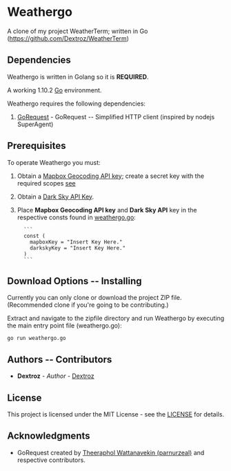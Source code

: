 # Weathergo

A clone of my project WeatherTerm; written in Go (<https://github.com/Dextroz/WeatherTerm>)

## Dependencies

Weathergo is written in Golang so it is **REQUIRED**.

A working 1.10.2 [Go](https://golang.org/dl/) environment.

Weathergo requires the following dependencies:
  1. [GoRequest](https://github.com/parnurzeal/gorequest) - GoRequest -- Simplified HTTP client (inspired by nodejs SuperAgent)

## Prerequisites

To operate Weathergo you must:

1.  Obtain a [Mapbox Geocoding API key](https://www.mapbox.com/signup/); create a secret key with the required scopes [see](https://www.mapbox.com/help/how-access-tokens-work/)

2.  Obtain a [Dark Sky API Key](https://darksky.net/dev).

3.  Place **Mapbox Geocoding API key** and **Dark Sky API** key in the respective consts found in [weathergo.go](weathergo.go):
          
          ```
          const (
          	mapboxKey = "Insert Key Here."
          	darkskyKey = "Insert Key Here."
          )
          ```

## Download Options -- Installing
Currently you can only clone or download the project ZIP file. (Recommended clone if you're going to be contributing.)

Extract and navigate to the zipfile directory and run Weathergo by executing the main entry point file (weathergo.go):

    go run weathergo.go

## Authors -- Contributors

-   **Dextroz** - _Author_ - [Dextroz](https://github.com/Dextroz)

## License

This project is licensed under the MIT License - see the [LICENSE](LICENSE) for details.

## Acknowledgments

-   GoRequest created by [Theeraphol Wattanavekin (parnurzeal)](https://github.com/parnurzeal) and respective contributors.
